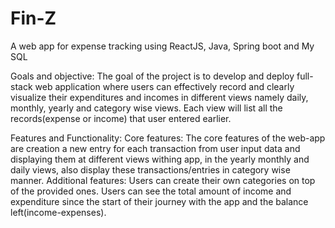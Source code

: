 # Fin-Z

A web app for expense tracking using ReactJS, Java, Spring boot and My SQL

Goals and objective:
The goal of the project is to develop and deploy full-stack web application where users can effectively record and clearly visualize their expenditures and incomes in different views namely daily, monthly, yearly and category wise views. Each view will list all the records(expense or income) that user entered earlier.

Features and Functionality:
Core features:
The core features of the web-app are creation a new entry for each transaction from user input data and displaying them at different views withing app, in the yearly monthly and daily views, also display these transactions/entries in category wise manner.
Additional features:
Users can create their own categories on top of the provided ones. Users can see the total amount of income and expenditure since the start of their journey with the app and the balance left(income-expenses).
